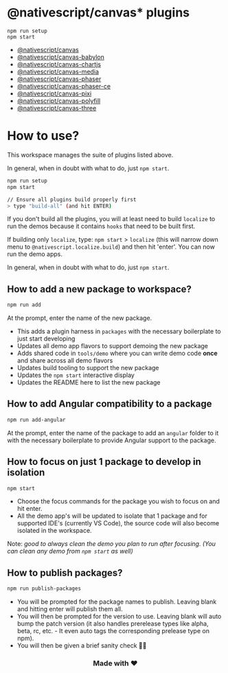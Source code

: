# @nativescript/canvas\* plugins

```
npm run setup
npm start
```

- [@nativescript/canvas](packages/canvas/README.md)
- [@nativescript/canvas-babylon](packages/canvas-babylon/README.md)
- [@nativescript/canvas-chartjs](packages/canvas-chartjs/README.md)
- [@nativescript/canvas-media](packages/canvas-media/README.md)
- [@nativescript/canvas-phaser](packages/canvas-phaser/README.md)
- [@nativescript/canvas-phaser-ce](packages/canvas-phaser-ce/README.md)
- [@nativescript/canvas-pixi](packages/canvas-pixi/README.md)
- [@nativescript/canvas-polyfill](packages/canvas-polyfill/README.md)
- [@nativescript/canvas-three](packages/canvas-three/README.md)

# How to use?

This workspace manages the suite of plugins listed above. 

In general, when in doubt with what to do, just `npm start`.

```bash
npm run setup
npm start

// Ensure all plugins build properly first
> type "build-all" (and hit ENTER)
```

If you don't build all the plugins, you will at least need to build `localize` to run the demos because it contains `hooks` that need to be built first.

If building only `localize`, type: `npm start` > `localize` (this will narrow down menu to `@nativescript.localize.build`) and then hit 'enter'. You can now run the demo apps.

In general, when in doubt with what to do, just `npm start`.

## How to add a new package to workspace?

```bash
npm run add
```

At the prompt, enter the name of the new package.

- This adds a plugin harness in `packages` with the necessary boilerplate to just start developing
- Updates all demo app flavors to support demoing the new package
- Adds shared code in `tools/demo` where you can write demo code **once** and share across all demo flavors
- Updates build tooling to support the new package
- Updates the `npm start` interactive display
- Updates the README here to list the new package

## How to add Angular compatibility to a package

```bash
npm run add-angular
```

At the prompt, enter the name of the package to add an `angular` folder to it with the necessary boilerplate to provide Angular support to the package.

## How to focus on just 1 package to develop in isolation

```bash
npm start
```

- Choose the focus commands for the package you wish to focus on and hit enter.
- All the demo app's will be updated to isolate that 1 package and for supported IDE's (currently VS Code), the source code will also become isolated in the workspace.

Note: _good to always clean the demo you plan to run after focusing. (You can clean any demo from `npm start` as well)_

## How to publish packages?

```bash
npm run publish-packages
```

- You will be prompted for the package names to publish. Leaving blank and hitting enter will publish them all.
- You will then be prompted for the version to use. Leaving blank will auto bump the patch version (it also handles prerelease types like alpha, beta, rc, etc. - It even auto tags the corresponding prelease type on npm).
- You will then be given a brief sanity check 🧠😊

<h3 align="center">Made with ❤️</h3>

